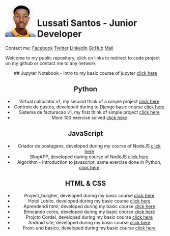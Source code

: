 <img src="img/lussati-300.jpg" width="100px" align="left">

# Lussati Santos - Junior Developer
Contact me: <a href="https://www.facebook.com/lussati.santos"  target="_blank">Facebook</a> <a href="">Twitter</a> <a href="">LinkedIn</a> <a href="">GitHub</a> <a href="">Mail</a>


Welcome to my public repository, click on links to redirect to code project on my github or contact me to any network
<div align="center">
## Jupyter Notebook
- Intro to my basic course of jupyter <a href="https://github.com/lussatisantos/jupyter">click here</a>

## Python
- Virtual calculator v1, my second think of a simple project <a href="https://github.com/lussatisantos/virtual-calculator-v1">click here</a>
-  Controle de gastos, developed during to Django basic course <a href="https://github.com/lussatisantos/controle_gastos_django">click here</a>
- Sistema de facturacao v1, my first think of simple project <a href="https://github.com/lussatisantos/sistema_de_facturacao_v1">click here</a>
- More 100 exercise solved <a href="https://github.com/lussatisantos/algoritmo-python">click here</a>

## JavaScript
- Criador de postagens, developed during my course of NodeJS <a href="https://github.com/lussatisantos/criadordepostagens-nodejs">click here</a>
- BlogAPP, developed during course of NodeJS <a href="https://github.com/lussatisantos/blogapp-nodejs">click here</a>
- Algorithm - Introduction to javascript, same exercise done in Python, <a href="https://github.com/lussatisantos/Algoritmo">click here</a>

## HTML & CSS
- Project_burgher, developed during my basic course <a href="https://github.com/lussatisantos/project_burgher">click here</a>
- Hotel Lobito, developed during my basic course <a href="https://github.com/lussatisantos/hotel-lobito">click here</a>
- Aprendendi html, developed during my basic course <a href="https://github.com/lussatisantos/aprendendo-html">click here</a>
- Brincando cores, developed during my basic course <a href="https://github.com/lussatisantos/brincando-cores-css">click here</a>
- Projcto Cordel, developed during my basic course <a href="https://github.com/lussatisantos/projecto-cordel">click here</a>
- Android site, developed during my basic course <a href="https://github.com/lussatisantos/android-site">click here</a>
- Front-end basico, developed during my basic course <a href="https://github.com/lussatisantos/front-end-basico"> click here</a>
</div>
